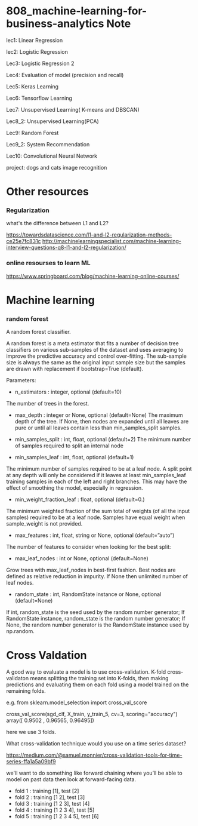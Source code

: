 # 808_machine-learning-for-business-analytics Note

lec1: Linear Regression

lec2: Logistic Regression

Lec3: Logistic Regression 2

Lec4: Evaluation of model (precision and recall)

Lec5: Keras Learning

Lec6: Tensorflow Learning

Lec7: Unsupervised Learning( K-means and DBSCAN)

Lec8_2: Unsupervised Learning(PCA)

Lec9: Random Forest

Lec9_2: System Recommendation

Lec10: Convolutional Neural Network

project: dogs and cats image recognition

# Other resources

### Regularization
what's the difference between L1 and L2?


https://towardsdatascience.com/l1-and-l2-regularization-methods-ce25e7fc831c
http://machinelearningspecialist.com/machine-learning-interview-questions-q8-l1-and-l2-regularization/

### online resourses to learn ML
https://www.springboard.com/blog/machine-learning-online-courses/


# Machine learning 
### random forest
A random forest classifier.

A random forest is a meta estimator that fits a number of decision tree classifiers on various sub-samples of the dataset and uses averaging to improve the predictive accuracy and control over-fitting. The sub-sample size is always the same as the original input sample size but the samples are drawn with replacement if bootstrap=True (default).

Parameters:
* n_estimators : integer, optional (default=10)

The number of trees in the forest.

* max_depth : integer or None, optional (default=None)
The maximum depth of the tree. If None, then nodes are expanded until all leaves are pure or until all leaves contain less than min_samples_split samples.

* min_samples_split : int, float, optional (default=2)
The minimum number of samples required to split an internal node

* min_samples_leaf : int, float, optional (default=1)

The minimum number of samples required to be at a leaf node. A split point at any depth will only be considered if it leaves at least min_samples_leaf training samples in each of the left and right branches. This may have the effect of smoothing the model, especially in regression.

* min_weight_fraction_leaf : float, optional (default=0.)

The minimum weighted fraction of the sum total of weights (of all the input samples) required to be at a leaf node. Samples have equal weight when sample_weight is not provided.

* max_features : int, float, string or None, optional (default=”auto”)

The number of features to consider when looking for the best split:

* max_leaf_nodes : int or None, optional (default=None)

Grow trees with max_leaf_nodes in best-first fashion. Best nodes are defined as relative reduction in impurity. If None then unlimited number of leaf nodes.


* random_state : int, RandomState instance or None, optional (default=None)

If int, random_state is the seed used by the random number generator; If RandomState instance, random_state is the random number generator; If None, the random number generator is the RandomState instance used by np.random.


# Cross Valdation
A good way to evaluate a model is to use cross-validation.
K-fold cross-validaton means splitting the training set into K-folds, then making predictions and evaluating them on each fold using a model trained on the remaining folds.

e.g.
from sklearn.model_selection import cross_val_score

cross_val_score(sgd_clf, X_train, y_train_5, cv=3, scoring="accuracy") array([ 0.9502 , 0.96565, 0.96495])

here we use 3 folds.


What cross-validation technique would you use on a time series dataset?

https://medium.com/@samuel.monnier/cross-validation-tools-for-time-series-ffa1a5a09bf9

we'll want to do something like forward chaining where you’ll be able to model on past data then look at forward-facing data.

* fold 1 : training [1], test [2]
* fold 2 : training [1 2], test [3]
* fold 3 : training [1 2 3], test [4]
* fold 4 : training [1 2 3 4], test [5]
* fold 5 : training [1 2 3 4 5], test [6]



